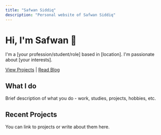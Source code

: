 ```yaml
---
title: "Safwan Siddiq"
description: "Personal website of Safwan Siddiq"
---
```


# Hi, I'm Safwan 👋

I'm a [your profession/student/role] based in [location]. I'm passionate about [your interests].

[View Projects](/projects) | [Read Blog](/blog)

## What I do

Brief description of what you do - work, studies, projects, hobbies, etc.

## Recent Projects

You can link to projects or write about them here.